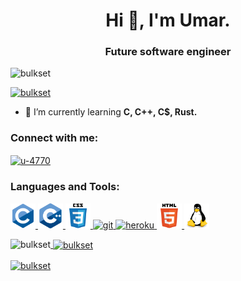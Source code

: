 <h1 align="center">Hi 👋, I'm Umar.</h1>
<h3 align="center">Future software engineer</h3>

<p align="left"> <img src="https://komarev.com/ghpvc/?username=bulkset&label=Profile%20views&color=0e75b6&style=flat" alt="bulkset" /> </p>

<p align="left"> <a href="https://github.com/ryo-ma/github-profile-trophy"><img src="https://github-profile-trophy.vercel.app/?username=bulkset" alt="bulkset" /></a> </p>

- 🌱 I’m currently learning **C, C++, C$, Rust.**

<h3 align="left">Connect with me:</h3>
<p align="left">
<a href="https://www.leetcode.com/u-4770" target="blank"><img align="center" src="https://raw.githubusercontent.com/rahuldkjain/github-profile-readme-generator/master/src/images/icons/Social/leet-code.svg" alt="u-4770" height="30" width="40" /></a>
</p>

<h3 align="left">Languages and Tools:</h3>
<p align="left"> <a href="https://www.cprogramming.com/" target="_blank" rel="noreferrer"> <img src="https://raw.githubusercontent.com/devicons/devicon/master/icons/c/c-original.svg" alt="c" width="40" height="40"/> </a> <a href="https://www.w3schools.com/cpp/" target="_blank" rel="noreferrer"> <img src="https://raw.githubusercontent.com/devicons/devicon/master/icons/cplusplus/cplusplus-original.svg" alt="cplusplus" width="40" height="40"/> </a> <a href="https://www.w3schools.com/css/" target="_blank" rel="noreferrer"> <img src="https://raw.githubusercontent.com/devicons/devicon/master/icons/css3/css3-original-wordmark.svg" alt="css3" width="40" height="40"/> </a> <a href="https://git-scm.com/" target="_blank" rel="noreferrer"> <img src="https://www.vectorlogo.zone/logos/git-scm/git-scm-icon.svg" alt="git" width="40" height="40"/> </a> <a href="https://heroku.com" target="_blank" rel="noreferrer"> <img src="https://www.vectorlogo.zone/logos/heroku/heroku-icon.svg" alt="heroku" width="40" height="40"/> </a> <a href="https://www.w3.org/html/" target="_blank" rel="noreferrer"> <img src="https://raw.githubusercontent.com/devicons/devicon/master/icons/html5/html5-original-wordmark.svg" alt="html5" width="40" height="40"/> </a> <a href="https://www.linux.org/" target="_blank" rel="noreferrer"> <img src="https://raw.githubusercontent.com/devicons/devicon/master/icons/linux/linux-original.svg" alt="linux" width="40" height="40"/> </a> <a href="https://www.postgresql.org" target="_blank" rel="noreferrer">

<p><img align="left" src="https://github-readme-stats.vercel.app/api/top-langs?username=bulkset&show_icons=true&locale=en&layout=compact" alt="bulkset" /></p>

<p>&nbsp;<img align="center" src="https://github-readme-stats.vercel.app/api?username=bulkset&show_icons=true&locale=en" alt="bulkset" /></p>

<p><img align="center" src="https://github-readme-streak-stats.herokuapp.com/?user=bulkset&" alt="bulkset" /></p>
